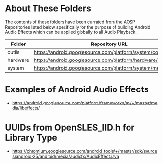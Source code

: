 # About These Folders
The contents of these folders have been currated from the AOSP Repositories listed below specifically for the purpose of building Android Audio Effects which can be applied globally to all Audio Playback.

| Folder   | Repository URL                                                 | Original Repo Path       |
|----------|----------------------------------------------------------------|--------------------------|
| cutils   | https://android.googlesource.com/platform/system/core/         | libcutils\include\cutils |
| hardware | https://android.googlesource.com/platform/hardware/libhardware | include\hardware         |
| system   | https://android.googlesource.com/platform/system/media/        | audio\include\system     |

# Examples of Android Audio Effects
 - https://android.googlesource.com/platform/frameworks/av/+/master/media/libeffects/

# UUIDs from OpenSLES_IID.h for Library Type
 - https://chromium.googlesource.com/android_tools/+/master/sdk/sources/android-25/android/media/audiofx/AudioEffect.java
